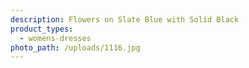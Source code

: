 ```yaml
---
description: Flowers on Slate Blue with Solid Black
product_types:
  - womens-dresses
photo_path: /uploads/1116.jpg
---
```

